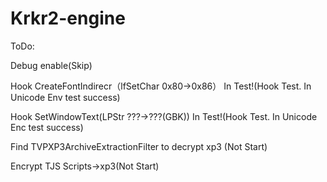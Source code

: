 
# Krkr2-engine

ToDo:

Debug enable(Skip)

Hook CreateFontIndirecr（lfSetChar 0x80->0x86） In Test!(Hook Test. In Unicode Env test success)

Hook SetWindowText(LPStr ???->???(GBK)) In Test!(Hook Test. In Unicode Enc test success)

Find TVPXP3ArchiveExtractionFilter to decrypt xp3 (Not Start)

Encrypt TJS Scripts->xp3(Not Start)
